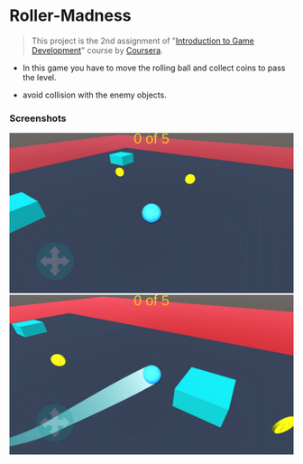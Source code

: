 # Roller-Madness
 
> This project is the 2nd assignment of "[Introduction to Game Development](coursera.org/learn/game-development/)" course by [Coursera](https://www.coursera.org/).

- In this game you have to move the rolling ball and collect coins to pass the level.

- avoid collision with the enemy objects.

### Screenshots

![screenshot 1](./screenshots/1.jpeg)
![screenshot 2](./screenshots/2.jpeg)

